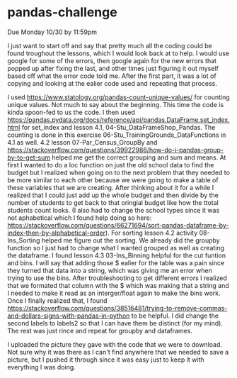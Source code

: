# pandas-challenge
Due Monday 10/30  by 11:59pm

I just want to start off and say that pretty much all the coding could be found troughout the lessons, which I would look back at to help. I would use google for some of the errors, then google again for the new errors that popped up after fixing the last, and other times just figuring it out myself based off what the error code told me. After the first part, it was a lot of copying and looking at the ealier code used and repeating that process.

I used https://www.statology.org/pandas-count-unique-values/ for counting unique values. Not much to say about the beginning. This time the code is kinda spoon-fed to us the code.
I then used https://pandas.pydata.org/docs/reference/api/pandas.DataFrame.set_index.html for set_index and lesson 4.1, 04-Stu_DataFrameShop_Pandas. The counting is done in this exercise 06-Stu_TrainingGrounds_DataFunctions in 4.1 as well. 4.2 lesson 07-Par_Census_GroupBy and https://stackoverflow.com/questions/39922986/how-do-i-pandas-group-by-to-get-sum helped me get the correct grouping and sum and means. At first I wanted to do a loc function on just the old school data to find the budget but I realized when going on to the next problem that they needed to be more similar to each other because we were going to make a table of these variables that we are creating. After thinking about it for a while I realized that I could just add up the whole budget and then divide by the number of students to get back to that oringial budget like how the ttotal students count looks. (I also had to change the school types since it was not aphabetical which I found help doing so here: https://stackoverflow.com/questions/66271694/sort-pandas-dataframe-by-index-then-by-alphabetical-order). For sorting lesson 4.2 activity 08-Ins_Sorting helped me figure out the sorting. We already did the groupby function so I just had to change what I wanted grouped as well as creating the dataframe.
I found lesson 4.3 03-Ins_Binning helpful for the cut funtion and bins. I will say that adding those $ ealier for the table was a pain since they turned that data into a string, which was giving me an error when trying to use the bins. After troubleshooting to get different errors I realized that we formated that column with the $ which was making that a string and I needed to make it read as an interger/float again to make the bins work. Once I finally realized that, I found https://stackoverflow.com/questions/38516481/trying-to-remove-commas-and-dollars-signs-with-pandas-in-python to be helpful.
I did change the second labels to labels2 so that I can have them be distinct (for my mind). The rest was just rince and repeat for groupby and dataframes.

I uploaded the picture they gave with the code that we were to download. Not sure why it was there as I can't find anywhere that we needed to save a picture, but I pushed it through since it was easy just to keep it with everything I was doing.



